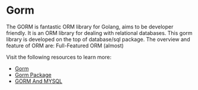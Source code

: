 # Gorm

The GORM is fantastic ORM library for Golang, aims to be developer friendly. It is an ORM library for dealing with relational databases. This gorm library is developed on the top of database/sql package. The overview and feature of ORM are: Full-Featured ORM (almost)

Visit the following resources to learn more:

- [Gorm](https://gorm.io/docs/index.html)
- [Gorm Package](https://pkg.go.dev/gorm.io/gorm)
- [GORM And MYSQL](https://youtu.be/1E_YycpCsXw?si=_XeaElLMMChaEZw3)
